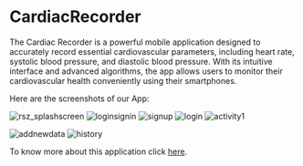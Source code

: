 # CardiacRecorder
The Cardiac Recorder is a powerful mobile application designed to accurately  record essential cardiovascular parameters, including heart rate, systolic blood pressure, and diastolic blood pressure. With its intuitive interface and advanced algorithms, the app allows users to monitor their cardiovascular health conveniently using their smartphones.

Here are the screenshots of our App:

![rsz_splashscreen](https://github.com/SoummoSsj/CardiacRecorder/assets/126937098/7426a46c-8475-4b72-98c4-dcd529191528)
![loginsignin](https://github.com/SoummoSsj/CardiacRecorder/assets/126937098/f4f4f6e1-381f-4472-aa12-61f09039ee78)
![signup](https://github.com/SoummoSsj/CardiacRecorder/assets/126937098/b31ff40f-928a-4533-ba39-85e3c5906f62)
![login](https://github.com/SoummoSsj/CardiacRecorder/assets/126937098/e0fefd96-edef-4baa-a12d-f5c3a8febf3e)
![activity1](https://github.com/SoummoSsj/CardiacRecorder/assets/126937098/51866e6a-93cc-4b47-af15-eadab90f9478)

![addnewdata](https://github.com/SoummoSsj/CardiacRecorder/assets/126937098/3d51e953-3c24-4bf2-adec-f829ebc23c62)
![history](https://github.com/SoummoSsj/CardiacRecorder/assets/126937098/4374484d-56d1-40d6-ae45-f408db776175)


To know more about this application click  [ here](../../wiki).
